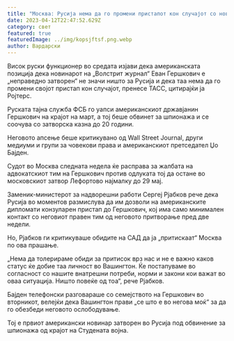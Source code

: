 ```yaml
---
title: "Москва: Русија нема да го промени пристапот кон случајот со новинарот на WSJ"
date: 2023-04-12T22:47:52.629Z
category: свет
featured: true
featuredImage: ../img/kopsjftsf.png.webp
author: Вардарски
---
```


Висок руски функционер во средата изјави дека американската позиција дека новинарот на „Волстрит журнал“ Еван Гершкович е „неправедно затворен“ не значи ништо за Русија и дека таа нема да го промени својот пристап кон случајот, пренесе ТАСС, цитирајќи ја Ројтерс.

Руската тајна служба ФСБ го уапси американскиот државјанин Гершкович на крајот на март, а тој беше обвинет за шпионажа и се соочува со затворска казна до 20 години.

Неговото апсење беше критикувано од Wall Street Journal, други медиуми и групи за човекови права и американскиот претседател Џо Бајден.

Судот во Москва следната недела ќе расправа за жалбата на адвокатскиот тим на Гершкович против одлуката тој да остане во московскиот затвор Лефортово најмалку до 29 мај.

Заменик-министерот за надворешни работи Сергеј Рјабков рече дека Русија во моментов размислува да им дозволи на американските дипломати конзуларен пристап до Гершкович, кој има само минимален контакт со неговиот правен тим од неговото притворање пред две недели.

Но, Рјабков ги критикуваше обидите на САД да ја „притискаат“ Москва по ова прашање.

„Нема да толерираме обиди за притисок врз нас и не е важно каков статус ќе добие таа личност во Вашингтон. Ќе постапуваме во согласност со нашите внатрешни потреби, норми и закони кои важат во оваа ситуација. Ништо повеќе од тоа“, рече Рјабков.

Бајден телефонски разговараше со семејството на Гершкович во вторникот, велејќи дека Вашингтон прави „се што е во негова моќ“ за да го обезбеди неговото ослободување.

Тој е првиот американски новинар затворен во Русија под обвинение за шпионажа од крајот на Студената војна.
